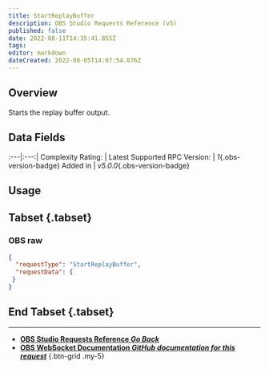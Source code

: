 ```yaml
---
title: StartReplayBuffer
description: OBS Studio Requests Reference (v5)
published: false
date: 2022-08-11T14:35:41.855Z
tags: 
editor: markdown
dateCreated: 2022-08-05T14:07:54.876Z
---
```


## Overview
Starts the replay buffer output.

## Data Fields
:---|:---:|
Complexity Rating: | <span class="stars stars--1"></span>
Latest Supported RPC Version: | *1*{.obs-version-badge}
Added in | *v5.0.0*{.obs-version-badge}

## Usage
## Tabset {.tabset}
### OBS raw
```json
{
  "requestType": "StartReplayBuffer",
  "requestData": {
 }
}
```
## End Tabset {.tabset}

---

- [<i class="mdi mdi-chevron-left"></i>**OBS Studio Requests Reference *Go Back***](/en/Broadcasters/OBS/Requests)
- [<i class="mdi mdi-github"></i> **OBS WebSocket Documentation *GitHub documentation for this request***](https://github.com/obsproject/obs-websocket/blob/master/docs/generated/protocol.md#startreplaybuffer)
{.btn-grid .my-5}